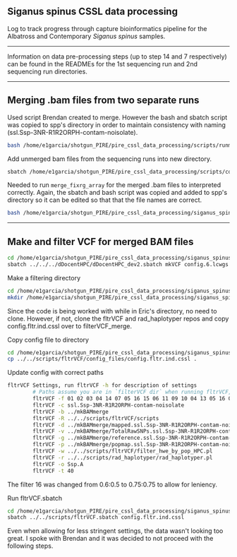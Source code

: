 ## Siganus spinus CSSL data processing

Log to track progress through capture bioinformatics pipeline for the Albatross and Contemporary *Siganus spinus* samples.

---

Information on data pre-processing steps (up to step 14 and 7 respectively) can be found in the READMEs for the 1st sequencing run and 2nd sequencing run directories.

---
## Merging .bam files from two separate runs

Used script Brendan created to merge. However the bash and sbatch script was copied to spp's directory in order to maintain consistency with naming (ssl.Ssp-3NR-R1R2ORPH-contam-noisolate).

```sh 
bash /home/e1garcia/shotgun_PIRE/pire_cssl_data_processing/scripts/runmerge_2runs_cssl_array.bash /home/e1garcia/shotgun_PIRE/pire_cssl_data_processing/siganus_spinus/ Ssp
```

Add unmerged bam files from the sequencing runs into new directory. 

```sh
sbatch /home/e1garcia/shotgun_PIRE/pire_cssl_data_processing/scripts/copyunmerged.sbatch /home/e1garcia/shotgun_PIRE/pire_cssl_data_processing/siganus_spinus/ mergebams_run1run2/ mkBAMmerge
```

Needed to run `merge_fixrg_array` for the merged .bam files to interpreted correctly. Again, the sbatch and bash script was copied and added to spp's directory so it can be edited so that that the file names are correct.

```sh
bash /home/e1garcia/shotgun_PIRE/pire_cssl_data_processing/siganus_spinus/merge_fixrg_array.bash /home/e1garcia/shotgun_PIRE/pire_cssl_data_processing/siganus_spinus/mkBAMmerge/
```

---

## Make and filter VCF for merged BAM files

```sh
cd /home/e1garcia/shotgun_PIRE/pire_cssl_data_processing/siganus_spinus/mkBAMmerge/
sbatch ../../../dDocentHPC/dDocentHPC_dev2.sbatch mkVCF config.6.lcwgs 
```

Make a filtering directory

```sh
cd /home/e1garcia/shotgun_PIRE/pire_cssl_data_processing/siganus_spinus/mkBAMmerge/
mkdir /home/e1garcia/shotgun_PIRE/pire_cssl_data_processing/siganus_spinus/filterVCF_merge
```

Since the code is being worked with while in Eric's directory, no need to clone. However, if not, clone the fltrVCF and rad_haplotyper repos and copy config.fltr.ind.cssl over to filterVCF_merge.

Copy config file to directory

```sh
cd /home/e1garcia/shotgun_PIRE/pire_cssl_data_processing/siganus_spinus/filterVCF_merge
cp ../../scripts/fltrVCF/config_files/config.fltr.ind.cssl .
```

Update config with correct paths

```sh
fltrVCF Settings, run fltrVCF -h for description of settings
        # Paths assume you are in `filterVCF dir` when running fltrVCF, change as necessary
        fltrVCF -f 01 02 03 04 14 07 05 16 15 06 11 09 10 04 13 05 16 07                          # order to run filters in
        fltrVCF -c ssl.Ssp-3NR-R1R2ORPH-contam-noisolate                                          # cutoffs, ie ref description
        fltrVCF -b ../mkBAMmerge                                                                  # path to *.bam files
        fltrVCF -R ../../scripts/fltrVCF/scripts                                                  # path to fltrVCF R scripts
        fltrVCF -d ../mkBAMmerge/mapped.ssl.Ssp-3NR-R1R2ORPH-contam-noisolate.bed                 # bed file used in genotyping
        fltrVCF -v ../mkBAMmerge/TotalRawSNPs.ssl.Ssp-3NR-R1R2ORPH-contam-noisolate.vcf           # vcf file to filter
        fltrVCF -g ../mkBAMmerge/reference.ssl.Ssp-3NR-R1R2ORPH-contam-noisolate.fasta            # reference genome
        fltrVCF -p ../mkBAMmerge/popmap.ssl.Ssp-3NR-R1R2ORPH-contam-noisolate                     # popmap file
        fltrVCF -w ../../scripts/fltrVCF/filter_hwe_by_pop_HPC.pl                                 # path to HWE filter script
        fltrVCF -r ../../scripts/rad_haplotyper/rad_haplotyper.pl                                 # path to rad_haplotyper script
        fltrVCF -o Ssp.A                                                                          # prefix on output files, use to track 
        fltrVCF -t 40                                                                             # number of threads [1]
```
The filter 16 was changed from 0.6:0.5 to 0.75:0.75 to allow for leniency.  

Run fltrVCF.sbatch

```sh
cd /home/e1garcia/shotgun_PIRE/pire_cssl_data_processing/siganus_spinus/filterVCF_merge
sbatch ../../scripts/fltrVCF.sbatch config.fltr.ind.cssl 
```
Even when allowing for less stringent settings, the data wasn't looking too great. I spoke with Brendan and it was decided to not proceed with the following steps.
